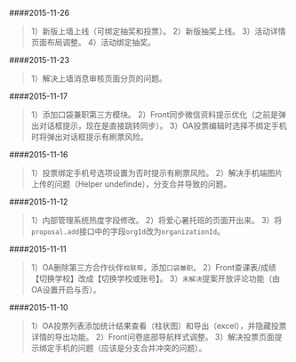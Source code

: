 ####2015-11-26
>1）新版上墙上线（可绑定抽奖和投票）。
>2）新版抽奖上线。
>3）活动详情页面布局调整。
>4）活动绑定抽奖。

####2015-11-23
>1）解决上墙消息审核页面分页的问题。

####2015-11-17
>1）添加口袋兼职第三方模块。
>2）Front同步微信资料提示优化（之前是弹出对话框提示，现在是直接跳转同步）。
>3）OA投票编辑时选择不绑定手机时将弹出对话框提示有刷票风险。

####2015-11-16
>1）投票绑定手机号选项设置为否时提示有刷票风险。
>2）解决手机端图片上传的问题（Helper undefinde），分支合并导致的问题。


####2015-11-12
>1）内部管理系统热度字段修改。
>2）将爱心暑托班的页面开出来。
>3）将`proposal.add`接口中的字段`orgId`改为`organizationId`。

####2015-11-11
>1）OA删除第三方合作伙伴`校联帮`，添加`口袋兼职`。
>2）Front查课表/成绩【切换学校】改成【切换学校或账号】。
>3）`未解决`提案开放评论功能（由OA设置开启与否）。

####2015-11-10
>1）OA投票列表添加统计结果查看（柱状图）和导出（excel），并隐藏投票详情的导出功能。
>2）Front问卷底部导航样式调整。
>3）解决投票页面提示绑定手机的问题（应该是分支合并冲突的问题）。
